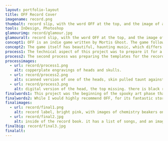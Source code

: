 ```yaml
---
layout: portfolio-layout
title: OFF Record Cover
imagename: record.png
thumbalt: record slip, with the word OFF at the top, and the image of a head with the top missing. there is black rectangular goo dripping from the missing parts. The text t the bottom reads - Chapter One - Stay in your Coma, Alias Conrad Coldwood.
tools: InDesign, Photoshop
glamourimg: record/glamour.jpg
glamouralt: record slip, with the word OFF at the top, and the image of a head with the top missing. there is black rectangular goo dripping from the missing parts. The text t the bottom reads - Chapter One - Stay in your Coma, Alias Conrad Coldwood.
concept1: OFF is an indie game written by Mortis Ghost. The game follows the adventures of the Batter through a strange universe that you must fight through. The game was the first look into alternative storytelling and introduced me to subtle horror and how to induce fear with explicitly stating it. I've replicated the ideas of the game in the record cover, which when you look at, you realize that it's not quite right. The game uses 8-bit for the main artwork, and copperplate scans for interludes and explanations.
concept2: The game itself has beautiful, haunting music, which differs in each section of the game. Each section has a ruling element, much like the air/water/fire/earth we have. The game is sectioned up into Meat, Plastic, Smoke, and Sugar. Different parts of the record have different elements on them. The character on the main cover is an ELSEN, the man-like creatures that live in this world. The ELSEN need sugar and, well, the sugar needs them.
process1: The technical aspect of this project was to prepare it for a print job. The process was scanning in images from stock images of copperplate and engravings, change it into a bitmap, clean that up using the history tool, then convert back into colour. After the black and white images were complete, I added in a range of spot colours, varnishes, and a mix of the two. The document had to be ready to send to print, so previewing the vanishes and spot colours was a suprise—they don't show up.
process2: The second process was preparing the templates for the record cover. I had some help from a template, but because I did a gatefold, I had to create it using the single slip. (The template provided the shapes of the flaps, thank goodness!) The other technical aspect was helping my peers with the processes. Because the steps for cleaning the images could easily be reversed to have the exact opposite then wanted effect, I created a tutorial for the images, and helped people with adding in spot varnishes/colours.
processimages:
  - url: record/process1.png
    alt: copperplate engravings of heads and skulls.
  - url: record/process2.png
    alt: scanned version of one of the heads, skin pulled taunt against the bone.
  - url: record/process3.png
    alt: digital version of the head, the top missing. there is black rectangular goo dripping from the missing parts.
finalwords1: This project was the beginning of the spooky art phase that I can't seem to shake. I loved the entire idea of creating something unsettling, but not outright awful. I loved helping my peers learn the processes, creating the tutorial and taking the time to make sure they understood.
finalwords2: While I would highly recommend OFF, for its fantastic story-telling, I have to say that it is deeply unsettling. If you decide to delve in, I would love to hear what you thought about it!
finalimages:
  - url: record/final1.png
    alt: record label, bright pink, with images of chemistry beakers on them. The text in the first label reads, Chapter Two - Side One, PLASTIC. The second label reads, Chapter Two - Side Two, PLASTIC. the caption below reads - Because without plastic, the world would have no boundaries. People would walk and walk without ever stopping.
  - url: record/final2.jpg
    alt: inside of the record book. it has a list of songs, and an image of the circulatory system in the leg. the caption reads, Because without meat, people would have nothing to eat. They would die of starvation, one after another.
finalbig: record/final3.jpg
finalalt:
---
```



